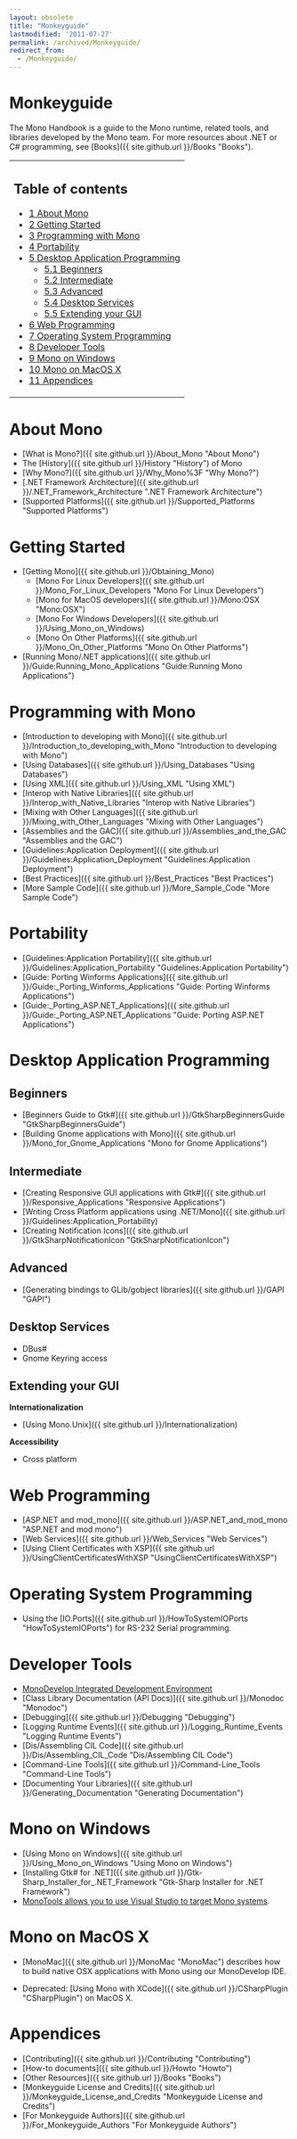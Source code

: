 ```yaml
---
layout: obsolete
title: "Monkeyguide"
lastmodified: '2011-07-27'
permalink: /archived/Monkeyguide/
redirect_from:
  - /Monkeyguide/
---
```


Monkeyguide
===========

 The Mono Handbook is a guide to the Mono runtime, related tools, and libraries developed by the Mono team. For more resources about .NET or C\# programming, see [Books]({{ site.github.url }}/Books "Books").

<table>
<col width="100%" />
<tbody>
<tr class="odd">
<td align="left"><h2>Table of contents</h2>
<ul>
<li><a href="#about-mono">1 About Mono</a></li>
<li><a href="#getting-started">2 Getting Started</a></li>
<li><a href="#programming-with-mono">3 Programming with Mono</a></li>
<li><a href="#portability">4 Portability</a></li>
<li><a href="#desktop-application-programming">5 Desktop Application Programming</a>
<ul>
<li><a href="#beginners">5.1 Beginners</a></li>
<li><a href="#intermediate">5.2 Intermediate</a></li>
<li><a href="#advanced">5.3 Advanced</a></li>
<li><a href="#desktop-services">5.4 Desktop Services</a></li>
<li><a href="#extending-your-gui">5.5 Extending your GUI</a></li>
</ul></li>
<li><a href="#web-programming">6 Web Programming</a></li>
<li><a href="#operating-system-programming">7 Operating System Programming</a></li>
<li><a href="#developer-tools">8 Developer Tools</a></li>
<li><a href="#mono-on-windows">9 Mono on Windows</a></li>
<li><a href="#mono-on-macos-x">10 Mono on MacOS X</a></li>
<li><a href="#appendices">11 Appendices</a></li>
</ul></td>
</tr>
</tbody>
</table>

About Mono
==========

-   [What is Mono?]({{ site.github.url }}/About_Mono "About Mono")
-   The [History]({{ site.github.url }}/History "History") of Mono
-   [Why Mono?]({{ site.github.url }}/Why_Mono%3F "Why Mono?")
-   [.NET Framework Architecture]({{ site.github.url }}/.NET_Framework_Architecture ".NET Framework Architecture")
-   [Supported Platforms]({{ site.github.url }}/Supported_Platforms "Supported Platforms")

Getting Started
===============

-   [Getting Mono]({{ site.github.url }}/Obtaining_Mono)
    -   [Mono For Linux Developers]({{ site.github.url }}/Mono_For_Linux_Developers "Mono For Linux Developers")
    -   [Mono for MacOS developers]({{ site.github.url }}/Mono:OSX "Mono:OSX")
    -   [Mono For Windows Developers]({{ site.github.url }}/Using_Mono_on_Windows)
    -   [Mono On Other Platforms]({{ site.github.url }}/Mono_On_Other_Platforms "Mono On Other Platforms")
-   [Running Mono/.NET applications]({{ site.github.url }}/Guide:Running_Mono_Applications "Guide:Running Mono Applications")

Programming with Mono
=====================

-   [Introduction to developing with Mono]({{ site.github.url }}/Introduction_to_developing_with_Mono "Introduction to developing with Mono")
-   [Using Databases]({{ site.github.url }}/Using_Databases "Using Databases")
-   [Using XML]({{ site.github.url }}/Using_XML "Using XML")
-   [Interop with Native Libraries]({{ site.github.url }}/Interop_with_Native_Libraries "Interop with Native Libraries")
-   [Mixing with Other Languages]({{ site.github.url }}/Mixing_with_Other_Languages "Mixing with Other Languages")
-   [Assemblies and the GAC]({{ site.github.url }}/Assemblies_and_the_GAC "Assemblies and the GAC")
-   [Guidelines:Application Deployment]({{ site.github.url }}/Guidelines:Application_Deployment "Guidelines:Application Deployment")
-   [Best Practices]({{ site.github.url }}/Best_Practices "Best Practices")
-   [More Sample Code]({{ site.github.url }}/More_Sample_Code "More Sample Code")

Portability
===========

-   [Guidelines:Application Portability]({{ site.github.url }}/Guidelines:Application_Portability "Guidelines:Application Portability")
-   [Guide: Porting Winforms Applications]({{ site.github.url }}/Guide:_Porting_Winforms_Applications "Guide: Porting Winforms Applications")
-   [Guide:\_Porting\_ASP.NET\_Applications]({{ site.github.url }}/Guide:_Porting_ASP.NET_Applications "Guide: Porting ASP.NET Applications")

Desktop Application Programming
===============================

Beginners
---------

-   [Beginners Guide to Gtk\#]({{ site.github.url }}/GtkSharpBeginnersGuide "GtkSharpBeginnersGuide")
-   [Building Gnome applications with Mono]({{ site.github.url }}/Mono_for_Gnome_Applications "Mono for Gnome Applications")

Intermediate
------------

-   [Creating Responsive GUI applications with Gtk\#]({{ site.github.url }}/Responsive_Applications "Responsive Applications")
-   [Writing Cross Platform applications using .NET/Mono]({{ site.github.url }}/Guidelines:Application_Portability)
-   [Creating Notification Icons]({{ site.github.url }}/GtkSharpNotificationIcon "GtkSharpNotificationIcon")

Advanced
--------

-   [Generating bindings to GLib/gobject libraries]({{ site.github.url }}/GAPI "GAPI")

Desktop Services
----------------

-   DBus\#
-   Gnome Keyring access

Extending your GUI
------------------

**Internationalization**

-   [Using Mono.Unix]({{ site.github.url }}/Internationalization)

**Accessibility**

-   Cross platform

Web Programming
===============

-   [ASP.NET and mod\_mono]({{ site.github.url }}/ASP.NET_and_mod_mono "ASP.NET and mod mono")
-   [Web Services]({{ site.github.url }}/Web_Services "Web Services")
-   [Using Client Certificates with XSP]({{ site.github.url }}/UsingClientCertificatesWithXSP "UsingClientCertificatesWithXSP")

Operating System Programming
============================

-   Using the [IO.Ports]({{ site.github.url }}/HowToSystemIOPorts "HowToSystemIOPorts") for RS-232 Serial programming.

Developer Tools
===============

-   [MonoDevelop Integrated Development Environment](http://monodevelop.com)
-   [Class Library Documentation (API Docs)]({{ site.github.url }}/Monodoc "Monodoc")
-   [Debugging]({{ site.github.url }}/Debugging "Debugging")
-   [Logging Runtime Events]({{ site.github.url }}/Logging_Runtime_Events "Logging Runtime Events")
-   [Dis/Assembling CIL Code]({{ site.github.url }}/Dis/Assembling_CIL_Code "Dis/Assembling CIL Code")
-   [Command-Line Tools]({{ site.github.url }}/Command-Line_Tools "Command-Line Tools")
-   [Documenting Your Libraries]({{ site.github.url }}/Generating_Documentation "Generating Documentation")

Mono on Windows
===============

-   [Using Mono on Windows]({{ site.github.url }}/Using_Mono_on_Windows "Using Mono on Windows")
-   [Installing Gtk\# for .NET]({{ site.github.url }}/Gtk-Sharp_Installer_for_.NET_Framework "Gtk-Sharp Installer for .NET Framework")
-   [MonoTools allows you to use Visual Studio to target Mono systems](http://mono-tools.com/).

Mono on MacOS X
===============

-   [MonoMac]({{ site.github.url }}/MonoMac "MonoMac") describes how to build native OSX applications with Mono using our MonoDevelop IDE.

-   Deprecated: [Using Mono with XCode]({{ site.github.url }}/CSharpPlugin "CSharpPlugin") on MacOS X.

Appendices
==========

-   [Contributing]({{ site.github.url }}/Contributing "Contributing")
-   [How-to documents]({{ site.github.url }}/Howto "Howto")
-   [Other Resources]({{ site.github.url }}/Books "Books")
-   [Monkeyguide License and Credits]({{ site.github.url }}/Monkeyguide_License_and_Credits "Monkeyguide License and Credits")
-   [For Monkeyguide Authors]({{ site.github.url }}/For_Monkeyguide_Authors "For Monkeyguide Authors")


